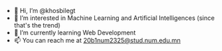 - 👋 Hi, I’m @khosbilegt
- 👀 I’m interested in Machine Learning and Artificial Intelligences (since that's the trend)
- 🌱 I’m currently learning Web Development
- 📫 You can reach me at 20b1num2325@stud.num.edu.mn

<!---
khosbilegt/khosbilegt is a ✨ special ✨ repository because its `README.md` (this file) appears on your GitHub profile.
You can click the Preview link to take a look at your changes.
--->

